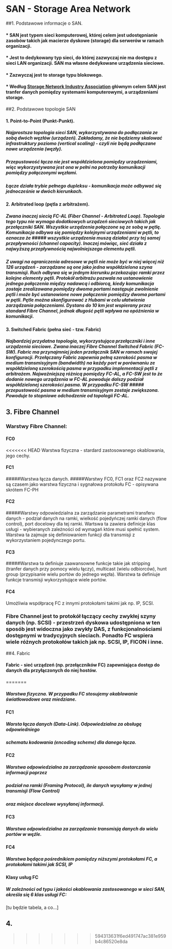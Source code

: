 # SAN - Storage Area Network

##1. Podstawowe informacje o SAN. 
####  * SAN jest typem sieci komputerowej, której celem jest udostępnianie zasobów takich jak macierze dyskowe (storage) dla serwerów w ramach organizacji.
####  * Jest to dedykowany typ sieci, do której zazwyczaj nie ma dostępu z sieci LAN organizacji. SAN ma własne dedykowane urządzenia sieciowe.
####  * Zazwyczaj jest to storage typu blokowego.
####  * Według [Storage Network Industry Association](http://www.snia.org/about) głównym celem SAN jest tranfer danych pomiędzy systemami komputerowymi, a urządzeniami storage.
##2. Podstawowe topologie SAN
####  1. Point-to-Point (Punkt-Punkt).
#####    Najprostsza topologia sieci SAN, wykorzystywana do podłączania ze sobą dwóch węzłów (urządzeń). Zakładamy, że nie będziemy skalować infrastruktury poziomo (vertical scaling) - czyli nie będą podłączane nowe urządzenia (węzły).
#####    Przepustowość łącza nie jest współdzielona pomiędzy urządzeniami, więc wykorzystywana jest ona w pełni na potrzeby komunikacji pomiędzy połączonymi węzłami.
#####    Łącze działa trybie pełnego dupleksu - komunikacja może odbywać się jednocześnie w dwóch kierunkach.
####  2. Arbitrated loop (pętla z arbitrażem).
#####    Zwana inaczej siecią FC-AL (Fiber Channel - Arbitrated Loop). Topologia tego typu nie wymaga dodatkowych urządzeń sieciowych takich jak przełączniki SAN. Wszystkie urządzenia połączone są ze sobą w pętlę. Komunikacja odbywa się pomiędzy kolejnymi urządzeniami w pętli, to oznacza że    #####    wszystkie urządzenia muszą działać przy tej samej przepływności (channel capacity). Inaczej mówiąc, sieć działa z najwyższą przepływnością najwolniejszego elementu pętli.
#####    Z uwagi na ograniczenia adresowe w pętli nie może być w niej więcej niż 126 urządzeń - zarządzane są one jako jedna współdzielona szyna transmisji. Ruch odbywa się w jednym kierunku przekazując ramki przez kolejne elementy pętli. Protokół arbitrażu pozwala na ustanowienie jednego połączenia między nadawcą i odbiorcą, kiedy komunikacja zostaje zrealizowana pomiędzy dwoma portami następuje zwolnienie pętli i może być ustanowione nowe połączenie pomiędzy dwoma portami w pętli. Pętle można skonfigurować z Hubami w celu ułatwienia zarządzania połączeniami. Dystans do 10 km jest wspierany przez standard Fibre Channel, jednak długość pętli wpływa na opóżnienia w komunikacji.  
####  3. Switched Fabric (pełna sieć - tzw. Fabric)
#####    Najbardziej przydatna topologia, wykorzystująca przełączniki i inne urządzenia sieciowe. Zwana inaczej Fibre Channel Switched Fabric (FC-SW). Fabric ma przynajmniej jeden przełącznik SAN w ramach swojej konfiguracji. Przełączany Fabric zapewnia pełną szerokość pasma w medium transmisyjnym (bandwidth) na każdy port w porównaniu ze współdzieloną szerokością pasma w przypadku implementacji pętli z arbitrażem. Najważniejszą różnicą pomiędzy FC-AL, a FC-SW jest to że dodanie nowego urządzenia w FC-AL powoduje dalszy podział współdzielonej szerokości pasma. W przypadku FC-SW #####    przepustowość pasma w medium transmisyjnym zostaje zwiększona. Powoduje to stopniowe odchodzenie od topologii FC-AL.                                                                                                                                                                               

## 3. Fibre Channel
###  Warstwy Fibre Channel:
#### FC0
<<<<<<< HEAD
Warstwa fizyczna - stardard zastosowanego okablowania, jego cechy.
#### FC1
#####Warstwa łącza danych.
#####Warstwy FC0, FC1 oraz FC2 nazywane są czasem jako warstwa fizyczna i sygnałowa protokołu FC - opisywana skrótem FC-PH
#### FC2
#####Warstwy odpowiedzialna za zarządzanie parametrami transferu danych - podział danych na ramki, wielkość pojedyńczej ramki danych (flow control), port docelowy dla tej ramki. Wartswa ta zawiera definicje klas usługi - wybieranych zależności od wymagań które musi spełnić system. Warstwa ta zajmuje się definiowaniem funkcji dla transmisji z wykorzystaniem pojedynczego portu.  
#### FC3
#####Warstwa ta definiuje zaawansowne funkcje takie jak stripping (tranfer danych przy pomocy wielu łączy), multicast (wielu odbiorców), hunt group (przypisanie wielu portów do jednego węzła). Warstwa ta definiuje funkcje transmisji wykorzystujące wiele portów.  
#### FC4
Umożliwia współpracę FC z innymi protokołami takimi jak np. IP, SCSI. 
### Fibre Channel jest to protokół łączący cechy zwykłej szyny danych (np. SCSI) - przestrzeń dyskowa udostępniona w ten sposób jest widoczna jako zwykły DAS, z funkcjonalnościami dostępnymi w tradycyjnych sieciach. Ponadto FC wspiera wiele różnych protokołów takich jak np. SCSI, IP, FICON i inne.

##4. Fabric
#### Fabric - sieć urządzeń (np. przełączników FC) zapewniająca dostęp do danych dla przyłączonych do niej hostów.


=======
##### Warstwa fizyczna. W przypadku FC stosujemy okablowanie światłowodowe oraz miedziane.
#### FC1
##### Warsta łącza danych (Data-Link). Odpowiedzialna za obsługę odpowiedniego 
##### schematu kodowania (encoding scheme) dla danego łącza. 
#### FC2
##### Warstwa odpowiedzialna za zarządzanie sposobem dostarczania informacji poprzez 
##### podział na ramki (*Framing Protocol*), ile danych wysyłamy w jednej transmisji (*Flow Control*) 
##### oraz miejsce docelowe wysyłanej informacji. 
#### FC3
##### Warstwa odpowiedzialna za zarządzanie transmisją danych do wielu portów w węźle. 
#### FC4
##### Warstwa będąca pośrednikiem pomiędzy niższymi protokołami FC, a protokołami takimi jak SCSI, IP
#### Klasy usług FC
##### W zależności od typu i jakości okablowania zastosowanego w sieci SAN, określa się 6 klas usługi FC:
[tu będzie tabela, a co...]
## 4. 
>>>>>>> 594313631f6ed491747ac381e959b4c86520e8da

